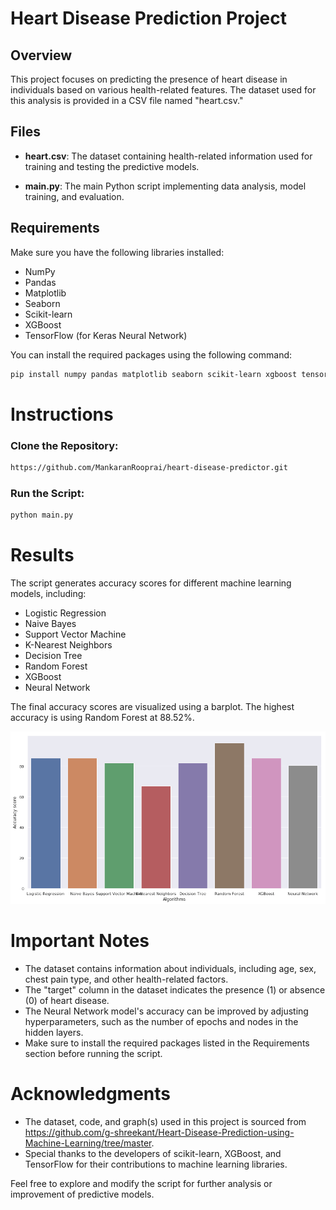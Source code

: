 # Heart Disease Prediction Project

## Overview

This project focuses on predicting the presence of heart disease in individuals based on various health-related features. The dataset used for this analysis is provided in a CSV file named "heart.csv."

## Files

- **heart.csv**: The dataset containing health-related information used for training and testing the predictive models.

- **main.py**: The main Python script implementing data analysis, model training, and evaluation.

## Requirements

Make sure you have the following libraries installed:

- NumPy
- Pandas
- Matplotlib
- Seaborn
- Scikit-learn
- XGBoost
- TensorFlow (for Keras Neural Network)
  
You can install the required packages using the following command:

```bash
pip install numpy pandas matplotlib seaborn scikit-learn xgboost tensorflow
```

# Instructions

### Clone the Repository:

```bash
https://github.com/MankaranRooprai/heart-disease-predictor.git
```

### Run the Script:

```bash
python main.py
```

# Results

The script generates accuracy scores for different machine learning models, including:

- Logistic Regression
- Naive Bayes
- Support Vector Machine
- K-Nearest Neighbors
- Decision Tree
- Random Forest
- XGBoost
- Neural Network

The final accuracy scores are visualized using a barplot.
The highest accuracy is using Random Forest at 88.52%.

![img.png](img.png)

# Important Notes

- The dataset contains information about individuals, including age, sex, chest pain type, and other health-related factors.
- The "target" column in the dataset indicates the presence (1) or absence (0) of heart disease.
- The Neural Network model's accuracy can be improved by adjusting hyperparameters, such as the number of epochs and nodes in the hidden layers.
- Make sure to install the required packages listed in the Requirements section before running the script.

# Acknowledgments

- The dataset, code, and graph(s) used in this project is sourced from https://github.com/g-shreekant/Heart-Disease-Prediction-using-Machine-Learning/tree/master.
- Special thanks to the developers of scikit-learn, XGBoost, and TensorFlow for their contributions to machine learning libraries.

Feel free to explore and modify the script for further analysis or improvement of predictive models.